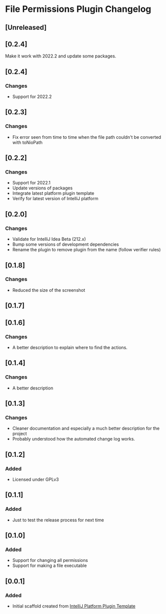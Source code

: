 <!-- Keep a Changelog guide -> https://keepachangelog.com -->

# File Permissions Plugin Changelog

## [Unreleased]

## [0.2.4]
Make it work with 2022.2 and update some packages.

## [0.2.4]
### Changes
- Support for 2022.2

## [0.2.3]
### Changes
- Fix error seen from time to time when the file path couldn't be converted with toNioPath

## [0.2.2]
### Changes
- Support for 2022.1
- Update versions of packages
- Integrate latest platform plugin template
- Verify for latest version of IntelliJ platform

## [0.2.0]
### Changes
- Validate for IntelliJ Idea Beta (212.x)
- Bump some versions of development dependencies
- Rename the plugin to remove plugin from the name (follow verifier rules)

## [0.1.8]
### Changes
- Reduced the size of the screenshot

## [0.1.7]

## [0.1.6]
### Changes
- A better description to explain where to find the actions.

## [0.1.4]
### Changes
- A better description

## [0.1.3]
### Changes
- Cleaner documentation and especially a much better description for the project
- Probably understood how the automated change log works.

## [0.1.2]
### Added
- Licensed under GPLv3

## [0.1.1]
### Added
- Just to test the release process for next time

## [0.1.0]
### Added
- Support for changing all permissions
- Support for making a file executable

## [0.0.1]
### Added
- Initial scaffold created from [IntelliJ Platform Plugin Template](https://github.com/JetBrains/intellij-platform-plugin-template)